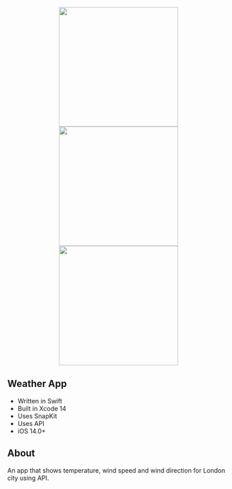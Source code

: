 <p align="center">
      <img src="https://i.ibb.co/1XbN5Pp/Simulator-Screenshot-i-Phone-15-Pro-2024-01-06-at-22-10-30.png" width="270">
      <img src="https://i.ibb.co/Cz3NhhV/Simulator-Screenshot-i-Phone-15-Pro-2024-01-06-at-22-12-32.png" width="270">
      <img src="https://i.ibb.co/ZWNr4hK/Simulator-Screenshot-i-Phone-15-Pro-2024-01-06-at-22-00-32.png" width="270">
</p>

## Weather App

- Written in Swift
- Built in Xcode 14
- Uses SnapKit
- Uses API
- iOS 14.0+

## About

An app that shows temperature, wind speed and wind direction for London city using API.
